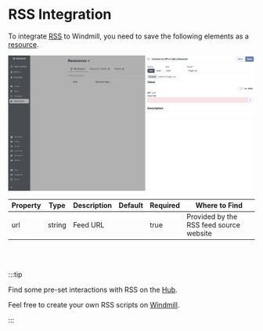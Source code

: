 # RSS Integration

To integrate [RSS](https://rss.com/) to Windmill, you need to save the following elements as a [resource](../core_concepts/3_resources_and_types/index.mdx).

![Add RSS Resource](../assets/integrations/add-rss.png)

| Property | Type   | Description | Default | Required | Where to Find                           |
| -------- | ------ | ----------- | ------- | -------- | --------------------------------------- |
| url      | string | Feed URL    |         | true     | Provided by the RSS feed source website |

<br/><br/>

:::tip

Find some pre-set interactions with RSS on the [Hub](https://hub.windmill.dev/integrations/RSS).

Feel free to create your own RSS scripts on [Windmill](../getting_started/00_how_to_use_windmill/index.mdx).

:::

